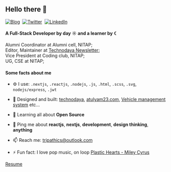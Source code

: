 ## Hello there 👋

<p>
<a href="https://tripathics.github.io"><img src="https://img.shields.io/badge/website-000000?style=for-the-badge&logo=About.me&logoColor=white" alt="Blog" /></a>&nbsp;
<a href="https://discordapp.com/users/cstrip"><img src="https://img.shields.io/badge/Discord-3A3A3A?style=for-the-badge&logo=discord&logoColor=white" alt="Twitter" /></a>&nbsp;
<a href="https://www.linkedin.com/in/tripathics/"><img src="https://img.shields.io/badge/LinkedIn-6A6A6A?style=for-the-badge&logo=linkedin&logoColor=white" alt="LinkedIn" /></a>&nbsp;
</p>

#### A Full-Stack Developer by day ☼ and a learner by ☾

Alumni Coordinator at Alumni cell, NITAP;<br>
Editor, Maintainer at [Technodaya Newsletter](https://technodaya.vercel.app);<br>
Vice President at Coding club, NITAP;<br>
UG, CSE at NITAP;<br>

#### Some facts about me
- ⚙️ I use: `.nextjs`, `.reactjs`, `.nodejs`, `.js`, `.html`, `.scss`, `.svg`, `nodejs/express`, `.jwt`
- 💅 Designed and built: [technodaya](https://technodaya.vercel.app), [atulyam23.com](https://www.atulyam23.com), [Vehicle management system](https://github.com/iocl-tracker) etc…
- 🌱 Learning all about **Open Source**
- 💬 Ping me about **reactjs**, **nextjs**, **development**, **design thinking**, **anything**
- 📫 Reach me: [tripathics@outlook.com](mailto://tripathics@outlook.com)

- ⚡️ Fun fact: I love pop music, on loop [Plastic Hearts - Miley Cyrus](https://open.spotify.com/album/5BRhg6NSEZOj0BR6Iz56fR?si=-6zpuKH4TQOGs7Ik39bBpg)

[Resume](https://raw.githubusercontent.com/tripathics/resume/7d73cc617db7e93212b576f35e8e79301ee46f45/Chandrashekhar.pdf)
